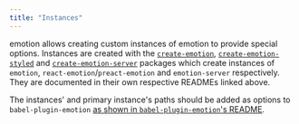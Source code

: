 ```yaml
---
title: "Instances"
---
```


emotion allows creating custom instances of emotion to provide special options.
Instances are created with the
[`create-emotion`](https://github.com/emotion-js/emotion/tree/master/packages/create-emotion),
[`create-emotion-styled`](https://github.com/emotion-js/emotion/tree/master/packages/create-emotion-styled)
and
[`create-emotion-server`](https://github.com/emotion-js/emotion/tree/master/packages/create-emotion-server)
packages which create instances of `emotion`, `react-emotion`/`preact-emotion`
and `emotion-server` respectively. They are documented in their own respective
READMEs linked above.

The instances' and primary instance's paths should be added as options to
`babel-plugin-emotion`
[as shown in `babel-plugin-emotion`'s README](https://github.com/emotion-js/emotion/tree/master/packages/babel-plugin-emotion#instances).
